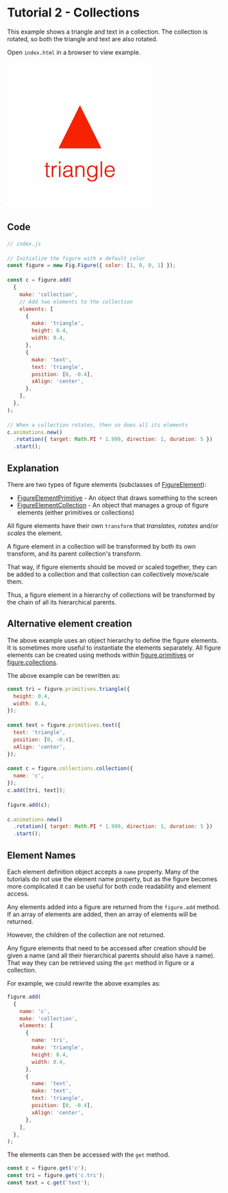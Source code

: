 # Tutorial 2 - Collections

This example shows a triangle and text in a collection. The collection is rotated, so both the triangle and text are also rotated.

Open `index.html` in a browser to view example.

![example](./example.gif)

## Code
```js
// index.js

// Initialize the figure with a default color
const figure = new Fig.Figure({ color: [1, 0, 0, 1] });

const c = figure.add(
  {
    make: 'collection',
    // Add two elements to the collection
    elements: [
      {
        make: 'triangle',
        height: 0.4,
        width: 0.4,
      },
      {
        make: 'text',
        text: 'triangle',
        position: [0, -0.4],
        xAlign: 'center',
      },
    ],
  },
);

// When a collection rotates, then so does all its elements
c.animations.new()
  .rotation({ target: Math.PI * 1.999, direction: 1, duration: 5 })
  .start();
```

## Explanation

There are two types of figure elements (subclasses of [FigureElement](https://airladon.github.io/FigureOne/api/#figureelement)):

* [FigureElementPrimitive](https://airladon.github.io/FigureOne/api/#figureelementprimitive) - An object that draws something to the screen
* [FigureElementCollection](https://airladon.github.io/FigureOne/api/#figureelementcollection) - An object that manages a group of figure elements (either primitives or collections)

All figure elements have their own `transform` that *translates*, *rotates* and/or *scales* the element.

A figure element in a collection will be transformed by both its own transform, and its parent collection's transform.

That way, if figure elements should be moved or scaled together, they can be added to a collection and that collection can collectively move/scale them.

Thus, a figure element in a hierarchy of collections will be transformed by the chain of all its hierarchical parents.

## Alternative element creation

The above example uses an object hierarchy to define the figure elements. It is sometimes more useful to instantiate the elements separately. All figure elements can be created using methods within [figure.primitives](https://airladon.github.io/FigureOne/api/#figureprimitives) or [figure.collections](https://airladon.github.io/FigureOne/api/#figureprimitives).

The above example can be rewritten as:

```js
const tri = figure.primitives.triangle({
  height: 0.4,
  width: 0.4,
});

const text = figure.primitives.text({
  text: 'triangle',
  position: [0, -0.4],
  xAlign: 'center',
});

const c = figure.collections.collection({
  name: 'c',
});
c.add([tri, text]);

figure.add(c);

c.animations.new()
  .rotation({ target: Math.PI * 1.999, direction: 1, duration: 5 })
  .start();
```

## Element Names

Each element definition object accepts a `name` property. Many of the tutorials do not use the element name property, but as the figure becomes more complicated it can be useful for both code readability and element access.

Any elements added into a figure are returned from the `figure.add` method. If an array of elements are added, then an array of elements will be returned.

However, the children of the collection are not returned.

Any figure elements that need to be accessed after creation should be given a name (and all their hierarchical parents should also have a name). That way they can be retrieved using the `get` method in figure or a collection.

For example, we could rewrite the above examples as:

```js
figure.add(
  {
    name: 'c',
    make: 'collection',
    elements: [
      {
        name: 'tri',
        make: 'triangle',
        height: 0.4,
        width: 0.4,
      },
      {
        name: 'text',
        make: 'text',
        text: 'triangle',
        position: [0, -0.4],
        xAlign: 'center',
      },
    ],
  },
);
```

The elements can then be accessed with the `get` method.

```js
const c = figure.get('c');
const tri = figure.get('c.tri');
const text = c.get('text');
```

